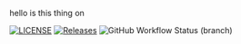 hello is this thing on


[![LICENSE](https://img.shields.io/github/license/kester99/sem.svg?style=flat-square)](https://github.com/kester99/sem/blob/master/LICENSE)
[![Releases](https://img.shields.io/github/release/kester99/sem/all.svg?style=flat-square)](https://github.com/kester99/sem/releases)
![GitHub Workflow Status (branch)](https://img.shields.io/github/actions/workflow/status/kester99/sem/main.yml?branch=develop)
